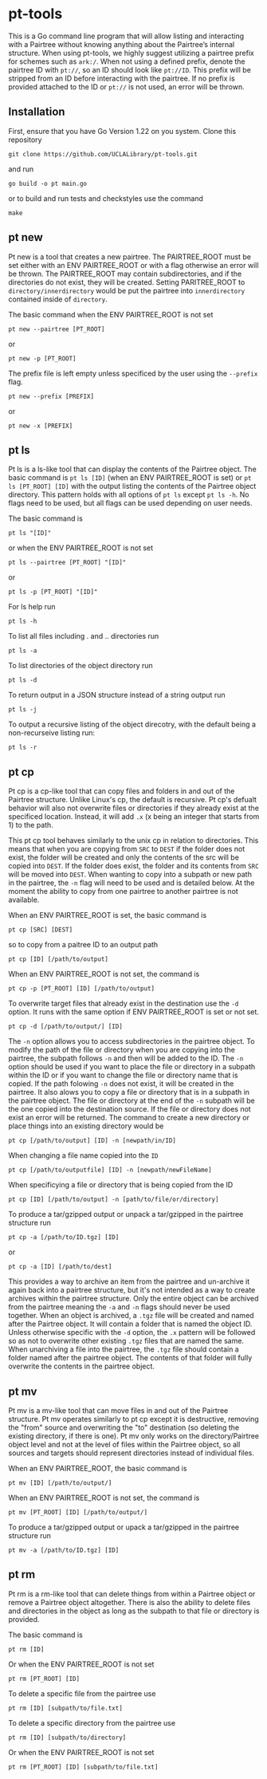 # pt-tools

This is a Go command line program that will allow listing and interacting with a Pairtree without knowing anything about the Pairtree’s internal structure. When using pt-tools, we highly suggest utilizing a pairtree prefix for schemes such as `ark:/`. When not using a defined prefix, denote the pairtree ID with `pt://`, so an ID should look like `pt://ID`. This prefix will be stripped from an ID before interacting with  the pairtree. If no prefix is provided attached to the ID or `pt://` is not used, an error will be thrown.   

## Installation

First, ensure that you have Go Version 1.22 on you system. Clone this repository

    git clone https://github.com/UCLALibrary/pt-tools.git

and run 

    go build -o pt main.go

or to build and run tests and checkstyles use the command 
    
    make

## pt new

Pt new is a tool that creates a new pairtree. The PAIRTREE_ROOT must be set either with an ENV PAIRTREE_ROOT or with a flag otherwise an error will be thrown. The PAIRTREE_ROOT may contain subdirectories, and if the directories do not exist, they will be created. Setting PARITREE_ROOT to `directory/innerdirectory` would be put the pairtree into `innerdirectory` contained inside of `directory`.

The basic command when the ENV PAIRTREE_ROOT is not set

    pt new --pairtree [PT_ROOT]

or

    pt new -p [PT_ROOT]

The prefix file is left empty unless specificed by the user using the `--prefix` flag.

    pt new --prefix [PREFIX]

or 

    pt new -x [PREFIX]

## pt ls 

Pt ls is a ls-like tool that can display the contents of the Pairtree object. The basic command is `pt ls [ID]` (when an ENV PAIRTREE_ROOT is set) or `pt ls [PT_ROOT] [ID]` with the output listing the contents of the Pairtree object directory. This pattern holds with all options of `pt ls` except `pt ls -h`. No flags need to be used, but all flags can be used depending on user needs.  

The basic command is  

    pt ls "[ID]"

or when the ENV PAIRTREE_ROOT is not set 

    pt ls --pairtree [PT_ROOT] "[ID]"

or 

    pt ls -p [PT_ROOT] "[ID]"

For ls help run 

    pt ls -h

To list all files including . and .. directories run 

    pt ls -a

To list directories of the object directory run 

    pt ls -d

To return output in a JSON structure instead of a string output run 

    pt ls -j

To output a recursive listing of the object direcotry, with the default being a non-recurseive listing run: 

    pt ls -r

## pt cp

Pt cp is a cp-like tool that can copy files and folders in and out of the Pairtree structure. Unlike Linux's cp, the default is recursive. Pt cp's defualt behavior will also not overwrite files or directories if they already exist at the specificed location. Instead, it will add `.x` (x being an integer that starts from 1) to the path. 

This pt cp tool behaves similarly to the unix cp in relation to directories. This means that when you are copying from `SRC` to `DEST` if the folder does not exist, the folder will be created and only the contents of the src will be copied into `DEST`. If the folder does exist, the folder and its contents from `SRC` will be moved into `DEST`. When wanting to copy into a subpath or new path in the pairtree, the `-n` flag will need to be used and is detailed below. At the moment the ability to copy from one pairtree to another pairtree is not available. 

When an ENV PAIRTREE_ROOT is set, the basic command is
    
    pt cp [SRC] [DEST]

so to copy from a paitree ID to an output path 

    pt cp [ID] [/path/to/output]

When an ENV PAIRTREE_ROOT is not set, the command is 

    pt cp -p [PT_ROOT] [ID] [/path/to/output]

To overwrite target files that already exist in the destination use the `-d` option. It runs with the same option if ENV PAIRTREE_ROOT is set or not set.

    pt cp -d [/path/to/output/] [ID]
                                        
The `-n` option allows you to access subdirectories in the pairtree object. To modify the path of the file or directory when you are copying into the pairtree, the subpath follows `-n` and then will be added to the ID. The `-n` option should be used if you want to place the file or directory in a subpath within the ID or if you want to change the file or directory name that is copied. If the path folowing `-n` does not exist, it will be created in the pairtree. It also alows you to copy a file or directory that is in a subpath in the pairtree object. The file or directory at the end of the `-n` subpath will be the one copied into the destination source. If the file or directory does not exist an error will be returned. The command to create a new directory or place things into an existing directory would be 

    pt cp [/path/to/output] [ID] -n [newpath/in/ID]

When changing a file name copied into the `ID` 

    pt cp [/path/to/outputfile] [ID] -n [newpath/newFileName]

When specificying a file or directory that is being copied from the ID

    pt cp [ID] [/path/to/output] -n [path/to/file/or/directory]

To produce a tar/gzipped output or unpack a tar/gzipped in the pairtree structure run 

    pt cp -a [/path/to/ID.tgz] [ID]

or 

    pt cp -a [ID] [/path/to/dest]

This provides a way to archive an item from the pairtree and un-archive it again back into a pairtree structure, but it's not intended as a way to create archives within the pairtree structure. Only the entire object can be archived from the pairtree meaning the `-a` and `-n` flags should never be used together. When an object is archived, a `.tgz` file will be created and named after the Pairtree object. It will contain a folder that is named the object ID. Unless otherwise specific with the `-d` option, the `.x` pattern will be followed so as not to overwrite other existing `.tgz` files that are named the same. When unarchiving a file into the pairtree, the `.tgz` file should contain a folder named after the pairtree object. The contents of that folder will fully overwrite the contents in the pairtree object. 

## pt mv

Pt mv is a mv-like tool that can move files in and out of the Pairtree structure. Pt mv operates similarly to pt cp except it is destructive, removing the "from" source and overwriting the "to" destination (so deleting the existing directory, if there is one). Pt mv only works on the directory/Pairtree object level and not at the level of files within the Pairtree object, so all sources and targets should represent directories instead of individual files. 

When an ENV PAIRTREE_ROOT, the basic command is
    
    pt mv [ID] [/path/to/output/]

When an ENV PAIRTREE_ROOT is not set, the command is 

    pt mv [PT_ROOT] [ID] [/path/to/output/]

To produce a tar/gzipped output or upack a tar/gzipped in the pairtree structure run 

    pt mv -a [/path/to/ID.tgz] [ID]

## pt rm

Pt rm is a rm-like tool that can delete things from within a Pairtree object or remove a Pairtree object altogether. There is also the ability to delete files and directories in the object as long as the subpath to that file or directory is provided. 

The basic command is 

    pt rm [ID]

Or when the ENV PAIRTREE_ROOT is not set 

    pt rm [PT_ROOT] [ID]

To delete a specific file from the pairtree use 

    pt rm [ID] [subpath/to/file.txt]

To delete a specific directory from the pairtree use 

    pt rm [ID] [subpath/to/directory]

Or when the ENV PAIRTREE_ROOT is not set 

    pt rm [PT_ROOT] [ID] [subpath/to/file.txt]
